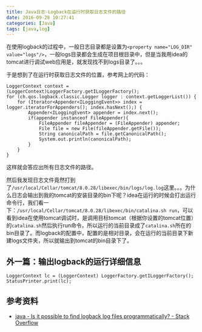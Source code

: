 ```yaml
---
title: Java日志-Logback在运行时获取日志文件的路径
date: 2016-09-28 10:27:41
categories: [Java]
tags: [java,log]
---
```


在使用logback的过程中，一般日志目录都是设置为`<property name="LOG_DIR" value="logs"/>`，一般logs目录都会生成在项目根目录中，但是当我用idea的tomcat进行调试web应用是，就发现找不到logs目录了。。。

于是想到了在运行时获取日志文件的位置，参考网上的代码：

```
LoggerContext context = (LoggerContext)LoggerFactory.getILoggerFactory();
for (ch.qos.logback.classic.Logger logger : context.getLoggerList()) {
    for (Iterator<Appender<ILoggingEvent>> index = logger.iteratorForAppenders(); index.hasNext();) {
        Appender<ILoggingEvent> appender = index.next();
        if(appender instanceof FileAppender){
            FileAppender fileAppender = (FileAppender) appender;
            File file = new File(fileAppender.getFile());
            String canonicalPath = file.getCanonicalPath();
            System.out.println(canonicalPath);
        }
    }
}
```

这样就会答应出所有日志文件的路径。

然后我发现日志文件竟然打到了`/usr/local/Cellar/tomcat/8.0.28/libexec/bin/logs/log.log`这里。。。为什么日志会输出到我的tomcat的安装目录的bin下呢？idea在运行的时候会打出运行命令行，我们看一下：`/usr/local/Cellar/tomcat/8.0.28/libexec/bin/catalina.sh run`，可以看到idea在使用tomcat调试时，是调用目标tomcat（根据你设置的tomcat位置）的`catalina.sh`然后执行run命令，所以运行的当前目录成了`catalina.sh`所在的bin目录了。而logback的配置中，配置的是相对目录，会在运行的当前目录下新建logs文件夹，所以就输出到tomcat的bin目录下了。

## 外一篇：输出logback的运行详细信息

```
LoggerContext lc = (LoggerContext) LoggerFactory.getILoggerFactory();
StatusPrinter.print(lc);
```

## 参考资料
- [java - Is it possible to find logback log files programmatically? - Stack Overflow](http://stackoverflow.com/questions/7064402/is-it-possible-to-find-logback-log-files-programmatically)